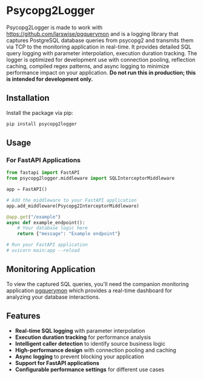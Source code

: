 # Psycopg2Logger
Psycopg2Logger is made to work with https://github.com/larswise/pgquerymon and is a logging library that captures PostgreSQL database queries from psycopg2 and transmits them via TCP to the monitoring application in real-time. It provides detailed SQL query logging with parameter interpolation, execution duration tracking. The logger is optimized for development use with connection pooling, reflection caching, compiled regex patterns, and async logging to minimize performance impact on your application. **Do not run this in production; this is intended for development only.**

## Installation

Install the package via pip:

```bash
pip install psycopg2logger
```

## Usage

### For FastAPI Applications

```python
from fastapi import FastAPI
from psycopg2logger.middleware import SQLInterceptorMiddleware

app = FastAPI()

# Add the middleware to your FastAPI application
app.add_middleware(Psycopg2InterceptorMiddleware)

@app.get("/example")
async def example_endpoint():
    # Your database logic here
    return {"message": "Example endpoint"}

# Run your FastAPI application
# uvicorn main:app --reload
```

## Monitoring Application

To view the captured SQL queries, you'll need the companion monitoring application [pgquerymon](https://github.com/larswise/pgquerymon) which provides a real-time dashboard for analyzing your database interactions.

## Features

- **Real-time SQL logging** with parameter interpolation
- **Execution duration tracking** for performance analysis
- **Intelligent caller detection** to identify source business logic
- **High-performance design** with connection pooling and caching
- **Async logging** to prevent blocking your application
- **Support for FastAPI applications**
- **Configurable performance settings** for different use cases

